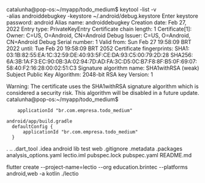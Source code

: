 
catalunha@pop-os:~/myapp/todo_medium$ keytool -list -v \
-alias androiddebugkey -keystore ~/.android/debug.keystore
Enter keystore password: android 
Alias name: androiddebugkey
Creation date: Feb 27, 2022
Entry type: PrivateKeyEntry
Certificate chain length: 1
Certificate[1]:
Owner: C=US, O=Android, CN=Android Debug
Issuer: C=US, O=Android, CN=Android Debug
Serial number: 1
Valid from: Sun Feb 27 19:58:09 BRT 2022 until: Tue Feb 20 19:58:09 BRT 2052
Certificate fingerprints:
	 SHA1: 03:1B:82:55:EA:1C:32:59:DE:40:93:5F:CE:DA:93:C5:00:79:2D:28
	 SHA256: 6A:3B:1A:F3:EC:90:0B:3A:02:94:7D:AD:FA:3C:D5:0C:B7:F8:8F:B5:0F:69:07:58:40:F2:16:28:00:02:51:C3
Signature algorithm name: SHA1withRSA (weak)
Subject Public Key Algorithm: 2048-bit RSA key
Version: 1

Warning:
The certificate uses the SHA1withRSA signature algorithm which is considered a security risk. This algorithm will be disabled in a future update.
catalunha@pop-os:~/myapp/todo_medium$ 

        applicationId "br.com.empresa.todo_medium"

    android/app/build.gradle
      defaultConfig {
          applicationId "br.com.empresa.todo_medium"
      }

.
..
.dart_tool
.idea
android
lib
test
web
.gitignore
.metadata
.packages
analysis_options.yaml
lectio.iml
pubspec.lock
pubspec.yaml
README.md


flutter create --project-name=lectio --org education.brintec --platforms android,web -a kotlin ./lectio
